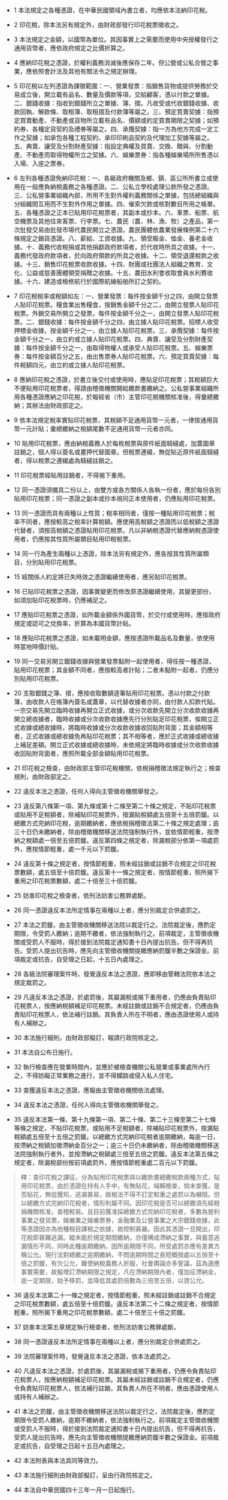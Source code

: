 * 1 本法規定之各種憑證，在中華民國領域內書立者，均應依本法納印花稅。

* 2 印花稅，除本法另有規定外，由財政部發行印花稅票徵收之。

* 3 本法規定之金額，以國幣為單位。其因事實上之需要而使用中央授權發行之通用貨幣者，應依政府規定之比價折算之。

* 4 應納印花稅之憑證，於權利義務消滅後應保存二年。但公營或公私合營之事業，應依照會計法及其他有關法令之規定辦理。

* 5 印花稅以左列憑證為課徵範圍：一、營業發票：指銷售貨物或提供勞務於交易成立後，開立載有品名、數量及價款等項，交給顧客，憑以付款之單據。二、銀錢收據：指收到銀錢所立之單據、簿、摺。凡收受或代收銀錢收據、收款回執、解款條、取租簿、取租摺及付款簿等屬之。三、預定買賣契據：指預定買賣動產、不動產或貨物所立載有品名、價額或約定買賣期限之契據；如預約券、各種定貨契約及禮券等屬之。四、承攬契據：指一方為他方完成一定工作之契據；如承包各種工程契約、承印印刷品契約及代理加工契據等屬之。五、典賣、讓受及分割財產契據：指設定典權及買賣、交換、贈與、分割動產、不動產而取得物權所立之契據。六、娛樂票券：指各種娛樂場所所售憑以入場、入座之票券。

* 6 左列各種憑證免納印花稅：一、各級政府機關及鄉、鎮、區公所所書立或使用在一般應負納稅義務之各種憑證。二、公私立學校處理公款所發之憑證。三、公私營事業組織內部，所用不生對外權利義務關係之單據，包括總組織與分組織間互用而不生對外作用之單據。四、催索欠款或核對數目所用之帳單。五、各種憑證之正本已貼用印花稅票者，其副本或抄本。六、車票、船票、航空機票及其他往來客票、行李票。七、農民（農、林、漁、牧）之產品，第一次批發交易由批發市場代農民開立之憑證。農民團體依農業發展條例第二十六條規定之銷貨憑證。八、薪給、工資收據。九、領受賑金、恤金、養老金收據。十、義務代收稅捐或其他捐獻政府款項者，於代收時所具之收據。十一、義務代發政府款項者，於向政府領款的所具之收據。十二、領受退還稅款之收據。十三、銷售印花稅票收款收據。十四、財團或社團法人組織之教育、文化、公益或慈善團體領受捐贈之收據。十五、農田水利會收取會員水利費收據。十六、建造或檢修航行於國際航線船舶所訂之契約。

* 7 印花稅稅率或稅額如左：一、營業發票：每件按金額千分之四，由開立發票人貼印花稅票。糧食業出售糧食，按銷售金額千分之二，由開立發票人貼印花稅票。外銷交易所開立之發票，每件按金額千分之一，由開立發票人貼印花稅票。二、銀錢收據：每件按金額千分之四，由立據人貼印花稅票。招標人收受押標金收據，按金額千分之一，由立據人貼印花稅票。三、承攬契據：每件按金額千分之一，由立約或立據人貼印花稅票。四、典賣、讓受及分割財產契據：每件按金額千分之一，由取得物權人或承受人貼印花稅票。五、娛樂票券：每件按金額百分之五，由出售票券人貼印花稅票。六、預定買賣契據：每件稅額四元，由立約或立據人貼印花稅票。

* 8 應納印花稅之憑證，於書立後交付或使用時，應貼足印花稅票；其稅額巨大不便貼用印花稅票者，得請由稽徵機關開給繳款書繳納之。公私營事業組織所用各種憑證應納之印花稅，於報經省（市）主管印花稅機關核准後，得彙總繳納；其辦法由財政部定之。

* 9 依本法規定稅率實貼印花稅票，其稅額不足通用貨幣一元者，一律按通用貨幣一元計貼；彙總繳納之稅額尾數不足通用貨幣一元者亦同。

* 10 貼用印花稅票，應由納稅義務人於每枚稅票與原件紙面騎縫處，加蓋圖章註銷之，個人得以簽名或畫押代替圖章。但稅票連綴，無從貼近原件紙面騎縫者，得以稅票之連綴處為騎縫註銷之。

* 11 印花稅票經貼用註銷者，不得揭下重用。

* 12 同一憑證須備具二份以上，由雙方或各方關係人各執一份者，應於每份各別貼用印花稅票；同一憑證之副本或抄本視同正本使用者，仍應貼用印花稅票。

* 13 同一憑證而具有兩種以上性質；稅率相同者，僅按一種貼用印花稅票；稅率不同者，應按較高之稅率計算稅額。應使用高稅額之憑證而以低稅額之憑證代替者，須按高稅額之憑證貼用印花稅票。凡以非納稅憑證代替應納稅憑證使用者，仍應按其性質所屬類目貼用印稅稅票。

* 14 同一行為產生兩種以上憑證，除本法另有規定外，應各按其性質所屬類目，分別貼用印花稅票。

* 15 經關係人約定將已失時效之憑證繼續使用者，應另貼印花稅票。

* 16 已貼印花稅票之憑證，因事實變更而修改原憑證繼續使用，其變更部份，如須加貼印花稅票時，仍應補足之。

* 17 應貼印花稅票之憑證，如所載金額係外國貨幣，於交付或使用時，應按政府規定或認可之兌換率，折算為本國貨幣計貼。

* 18 應貼印花稅票之憑證，如未載明金額，應按憑證所載品名及數量，依使用時當地時價計貼。

* 19 同一交易另開立銀錢收據與營業發票黏附一起使用者，得任按一種憑證，貼用印花稅票；其金額不同者，應按較高者計貼；二者未黏附一起者，仍應分別貼用印花稅票。

* 20 支取銀錢之簿、摺，應按收取數額逐筆貼用印花稅票。憑以付款之付款簿，由收款人在帳簿內簽名或蓋章，以代替收據者亦同，由付款人扣款代貼。一宗交易先開立臨時收據再開立正式收據，或分次收款先開立分次收款收據再開立總收據者，臨時收據或分次收款收據應先行分別貼足印花稅票，俟開立正式收據或總收據時，將臨時收據或分次收款收據收回貼附背面；其金額相等者，正式收據或總收據免再貼印花稅票；其不相等者，應於正式收據或總收據上補足差額。開立正式收據或總收據時，未依規定將臨時收據或分次收款收據收回貼附背面者，應照所載全部金額貼用印花稅票。

* 21 印花稅之檢查，由財政部主管印花稅機關，依稅捐稽徵法規定執行之；檢查規則，由財政部定之。

* 22 違反本法之憑證，任何人得向主管徵收機關舉發之。

* 23 違反第八條第一項、第九條或第十二條至第二十條之規定，不貼印花稅票或貼用不足稅額者，除補貼印花稅票外，按漏貼稅額處五倍至十五倍罰鍰。以總繳方式完納印花稅，逾期繳納者，應依稅捐稽徵法第二十條之規定處理；逾三十日仍未繳納者，除由稽徵機關移送法院強制執行外，並依情節輕重，按滯納之稅額處一倍至五倍罰鍰。違反第四條之規定者，除漏稅部分依第一項處罰外，應按情節輕重，處一千元以下罰鍰。

* 24 違反第十條之規定者，按情節輕重，照未經註銷或註銷不合規定之印花稅票數額，處五倍至十倍罰鍰。違反第十一條之規定者，按情節輕重，照所揭下重用之印花稅票數額，處二十倍至三十倍罰鍰。

* 25 妨害印花稅之檢查者，依刑法妨害公務罪處斷。

* 26 同一憑證違反本法所定情事在兩種以上者，應分別裁定合併處罰之。

* 27 本法之罰鍰，由主管徵收機關移送法院以裁定行之。法院裁定後，應酌定期限，令受罰人繳納；逾期不繳者，依法強制執行之。前項裁定，主管徵收機關或受罰人不服時，得於接到法院裁定通知書十日內提出抗告。但不得再抗告。受罰人提出抗告時，應先向主管徵收機關提繳應納罰鍰半數之保證金。前項裁定或抗告，自受理之日起，十五日內處理之。

* 28 各級法院審理案件時，發覺違反本法之憑證，應即移由管轄法院依本法之規定裁罰之。

* 29 凡違反本法之憑證，於處罰後，其屬漏稅或揭下重用者，仍應由負責貼印花稅票人，按應納稅額補足印花稅票。未經註銷或註銷不合規定者，仍應由負責貼印花稅票人，依法補行註銷。其負責人所在不明者，應由憑證使用人或持有人補辦之。

* 30 本法施行細則，由財政部擬訂，報請行政院核定之。

* 31 本法自公布日施行。

* 32 執行檢查應在營業時間內，並應於被檢查機關公私營業或事業處所內行之，不得妨礙正常業務之進行，並不得攔路或侵入私人住宅。

* 33 查獲違反本法之憑證，應報由主管徵收機關依法處理。

* 34 違反本法之憑證，任何人得向主管徵收機關舉發之。

* 35 違反本法第一條、第十九條第一項、第二十條、第二十三條至第二十七條等條之規定，不貼印花稅票，或貼用不足稅額者，除補貼印花稅票外，按漏貼稅額處五倍至十五倍之罰鍰。以總繳方式完納印花稅者逾期繳納，每逾一日，按滯納之稅額加徵滯納金百分之一；逾三十日仍未繳納者，除由稽徵機關移送法院強制執行者外，並按滯納之稅額處三倍至五倍之罰鍰。違反本法第五條之規定者，除漏稅部份按前項處罰外，應按情節輕重處二百元以下罰鍰。

> 釋：查印花稅之課征，分為貼用印花稅票與以繳款書總繳稅款兩種方式，貼用印花稅票，由於憑證在持有人手中，有無貼花，端賴檢查，倘未查獲，是否貼花，無從獲知，逃漏甚易，故稅法不得不訂定較重之處罰以為嚇阻。但以總繳方式完納印花稅者，情形則屬不同。因印花稅是否可以總繳須先經稅捐機關核准，查稽較易。且目前獲准採總繳方式完納印花稅者，多數為營利事業之發貨票，娛樂業之娛樂票券，金融業及公營事業之大宗銀錢收據，此等憑證因亦為他種稅目課稅之依據，故控制甚嚴。因此其憑證一旦開出，印花稅即甚難逃漏。縱未能於規定期間繳納，亦僅構成滯納之事實，與蓄意逃漏情形不同，同時此種逾期繳納，因所逾期限不同，所受處罰亦應有差異方稱公允。現行法對總繳之逾期繳納，不問逾期時間之長短概按處以五倍至十倍之罰鍰，有欠公允，難使納稅義務人折服，社會輿論亦多訾議，茲為適應事實需要，故擬增訂滯納期限之規定，凡在滯納期限內者，僅加征滯納金，逾一定期限，始予移罰，並降低其處罰倍數為三倍至五倍，以資公允。

* 36 違反本法第二十一條之規定者，按情節輕重，照未經註銷或註銷不合規定之印花稅票數額，處五倍至十倍罰鍰。違反本法第二十二條之規定者，按情節輕重，照所揭下重用之印花稅票數額，處二十倍至三十倍之罰鍰。

* 37 妨害本法第五章規定執行檢查者，依刑法妨害公務罪處斷。

* 38 同一憑證違反本法所定情事在兩種以上者，應分別裁定合併處罰之。

* 39 法院審理案件時，發覺違反本法之憑證，依本法處罰之。

* 40 凡違反本法之憑證，於處罰後，其屬漏稅或揭下重用者，仍應令負責貼印花稅票人，按應納稅額補足印花稅票。其屬未經註銷或註銷不合規定者，仍應令負責貼印花稅票人，依法補行註銷，其負責人所在不明者，應由憑證使用人或持有人補辦之。

* 41 本法之罰鍰，由主管徵收機關移送法院以裁定行之，法院裁定後，應酌定期限令受罰人繳納，逾期不繳納者，依法強制執行之。前項裁定主管徵收機關或受罰人不服時，得於接到法院裁定通知書十日內提出抗告，但不得再抗告，受罰人提出抗告時，應先向主管徵收機關提繳應納罰鍰半數之保證金。前項裁定或抗告，自受理之日起十五日內處理之。

* 42 本法附表與本法具同等效力。

* 43 本法施行細則由財政部擬訂，呈由行政院核定之。

* 44 本法自中華民國四十三年一月一日起施行。

